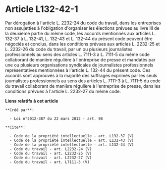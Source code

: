 # Article L132-42-1

Par dérogation à l'article L. 2232-24 du code du travail, dans les entreprises non assujetties à l'obligation d'organiser les
élections prévues au livre III de la deuxième partie du même code, les accords mentionnés aux articles L. 132-37 à L. 132-41,
L. 132-43 et L. 132-44 du présent code peuvent être négociés et conclus, dans les conditions prévues aux articles L. 2232-25
et L. 2232-26 du code du travail, par un ou plusieurs journalistes professionnels au sens des articles L. 7111-3 à L. 7111-5
du même code collaborant de manière régulière à l'entreprise de presse et mandatés par une ou plusieurs organisations
syndicales de journalistes professionnels représentatives mentionnées à l'article L. 132-44 du présent code. Ces accords sont
approuvés à la majorité des suffrages exprimés par les seuls journalistes professionnels au sens des articles L. 7111-3 à L.
7111-5 du code du travail collaborant de manière régulière à l'entreprise de presse, dans les conditions prévues à l'article
L. 2232-27 du même code.

**Liens relatifs à cet article**

	**Créé par**:

	  - Loi n°2012-387 du 22 mars 2012 - art. 98

	**Cite**:

	  - Code de la propriété intellectuelle - art. L132-37 (V)
	  - Code de la propriété intellectuelle - art. L132-43 (V)
	  - Code de la propriété intellectuelle - art. L132-44 (V)
	  - Code du travail - art. L2232-24 (V)
	  - Code du travail - art. L2232-25 (V)
	  - Code du travail - art. L2232-27 (V)
	  - Code du travail - art. L7111-3 (V)
